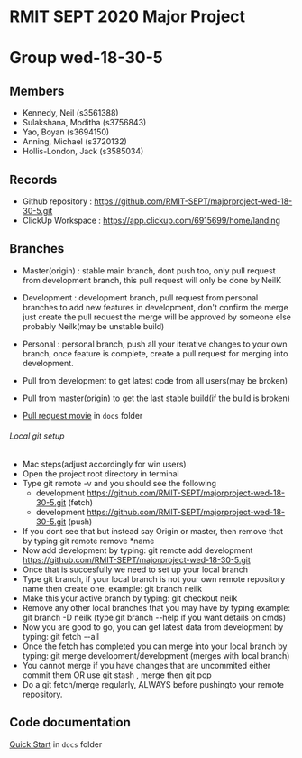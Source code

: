# RMIT SEPT 2020 Major Project

# Group wed-18-30-5

## Members
* Kennedy, Neil (s3561388)
* Sulakshana, Moditha (s3756843)
* Yao, Boyan (s3694150)
* Anning, Michael (s3720132)
* Hollis-London, Jack (s3585034)

## Records

* Github repository : https://github.com/RMIT-SEPT/majorproject-wed-18-30-5.git
* ClickUp Workspace : https://app.clickup.com/6915699/home/landing

## Branches

* Master(origin) : stable main branch, dont push too, only pull request from development branch, this pull request will only be done by NeilK
* Development : development branch, pull request from personal branches to add new features in development, don't confirm the merge just create the pull request the merge will be approved by someone else probably Neilk(may be unstable build)
* Personal : personal branch, push all your iterative changes to your own branch, once feature is complete, create a pull request for merging into development.

* Pull from development to get latest code from all users(may be broken)
* Pull from master(origin) to get the last stable build(if the build is broken)
* [Pull request movie](/docs/PullRequest_example720.mov) in `docs` folder

###### Local git setup
* Mac steps(adjust accordingly for win users)
* Open the project root directory in terminal
* Type git remote -v and you should see the following
  * development	https://github.com/RMIT-SEPT/majorproject-wed-18-30-5.git (fetch)
  * development	https://github.com/RMIT-SEPT/majorproject-wed-18-30-5.git (push)
* If you dont see that but instead say Origin or master, then remove that by typing git remote remove *name
* Now add development by typing: git remote add development https://github.com/RMIT-SEPT/majorproject-wed-18-30-5.git
* Once that is succesfully we need to set up your local branch
* Type git branch, if your local branch is not your own remote repository name then create one, example: git branch neilk
* Make this your active branch by typing: git checkout neilk
* Remove any other local branches that you may have by typing example: git branch -D neilk (type git branch --help if you want details on cmds)
* Now you are good to go, you can get latest data from development by typing: git fetch --all
* Once the fetch has completed you can merge into your local branch by typing: git merge development/development (merges with local branch)
* You cannot merge if you have changes that are uncommited either commit them OR use git stash , merge then git pop
* Do a git fetch/merge regularly, ALWAYS before pushingto your remote repository. 

## Code documentation

[Quick Start](/docs/README.md) in `docs` folder

